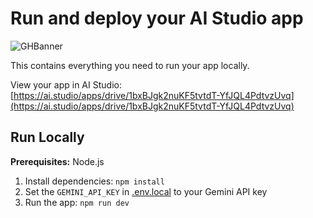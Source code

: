 # Run and deploy your AI Studio app

![GHBanner](https://github.com/user-attachments/assets/0aa67016-6eaf-458a-adb2-6e31a0763ed6)

This contains everything you need to run your app locally.

View your app in AI Studio: [https://ai.studio/apps/drive/1bxBJgk2nuKF5tvtdT-YfJQL4PdtvzUvq](https://ai.studio/apps/drive/1bxBJgk2nuKF5tvtdT-YfJQL4PdtvzUvq)

## Run Locally

**Prerequisites:**  Node.js

1. Install dependencies:
   `npm install`
2. Set the `GEMINI_API_KEY` in [.env.local](.env.local) to your Gemini API key
3. Run the app:
   `npm run dev`
